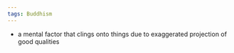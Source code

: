 ```yaml
---
tags: Buddhism
---
```


- a mental factor that clings onto things due to exaggerated projection of good qualities
